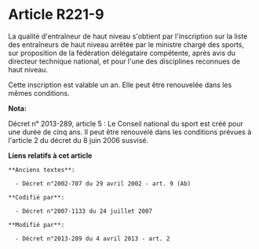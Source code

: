 # Article R221-9

La qualité d'entraîneur de haut niveau s'obtient par l'inscription sur la liste des entraîneurs de haut niveau arrêtée par le
ministre chargé des sports, sur proposition de la fédération délégataire compétente, après avis du directeur technique
national, et pour l'une des disciplines reconnues de haut niveau. 

Cette inscription est valable un an. Elle peut être renouvelée dans les mêmes conditions.

**Nota:**

Décret n° 2013-289, article 5 : Le Conseil national du sport est créé pour une durée de cinq ans. Il peut être renouvelé dans
les conditions prévues à l'article 2 du décret du 8 juin 2006 susvisé.

**Liens relatifs à cet article**

	**Anciens textes**:

	  - Décret n°2002-707 du 29 avril 2002 - art. 9 (Ab)

	**Codifié par**:

	  - Décret n°2007-1133 du 24 juillet 2007

	**Modifié par**:

	  - Décret n°2013-289 du 4 avril 2013 - art. 2
